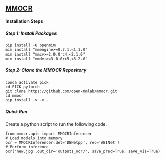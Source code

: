 ## <u>MMOCR</u>

#### Installation Steps

##### Step 1: Install Packages

```
pip install -U openmim
mim install "mmengine>=0.7.1,<1.1.0"
mim install "mmcv>=2.0.0rc4,<2.1.0"
mim install "mmdet>=3.0.0rc5,<3.2.0"
```

##### Step 2: Clone the MMOCR Repository

```
conda activate pick
cd PICK-pytorch
git clone https://github.com/open-mmlab/mmocr.git
cd mmocr
pip install -v -e .
```

##### Quick Run

Create a python script to run the following code.

```
from mmocr.apis import MMOCRInferencer
# Load models into memory
ocr = MMOCRInferencer(det='DBNetpp', rec='ABINet')
# Perform inference
ocr('new.jpg',out_dir='outputs_ocr/', save_pred=True, save_vis=True)
```
